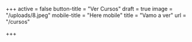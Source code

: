 +++
active = false
button-title = "Ver Cursos"
draft = true
image = "/uploads/8.jpeg"
mobile-title = "Here mobile"
title = "Vamo a ver"
url = "/cursos"

+++
